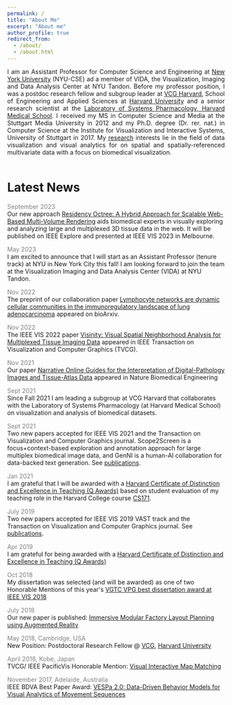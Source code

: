 ```yaml
---
permalink: /
title: "About Me"
excerpt: "About me"
author_profile: true
redirect_from: 
  - /about/
  - /about.html
---
```


<p style="text-align:justify">I am an Assistant Professor for Computer Science and Engineering at <a href="https://www.nyu.edu/">New York University</a> (NYU-CSE) ad a member of VIDA, the Visualization, Imaging and Data Analysis Center at NYU Tandon. Before my professor position, I was a postdoc research fellow and subgroup leader at <a href="https://vcg.seas.harvard.edu/" target="_blank">VCG Harvard</a>, School of Engineering and Applied Sciences at <a href="https://www.harvard.edu/" target="_blank">Harvard University</a> and a senior research scientist at the <a href="https://hits.harvard.edu/the-program/laboratory-of-systems-pharmacology/about/" target="_blank">Laboratory of Systems Pharmacology, Harvard Medical School</a>. I received my MS in Computer Science and Media at the Stuttgart Media University in 2012 and my Ph.D. degree (Dr. rer. nat.) in Computer Science at the Institute for Visualization and Interactive Systems, University of Stuttgart in 2017. My <a href="https://kruegert.github.io/portfolio/">research</a> interests lie in the field of data visualization and visual analytics for on spatial and spatially-referenced multivariate data with a focus on biomedical visualization.<br/><br/></p>


Latest News
======

<span style="color:grey">September 2023</span><br/>
<span style="font-size: 14px">Our new approach [Residency Octree: A Hybrid Approach for Scalable Web-Based Multi-Volume Rendering](https://arxiv.org/pdf/2309.04393.pdf) aids biomedical experts in visually exploring and analyzing large and multiplexed 3D tissue data in the web. It will be published on IEEE Explore and presented at IEEE VIS 2023 in Melbourne.</span>

<span style="color:grey">May 2023</span><br/>
<span style="font-size: 14px">I am excited to announce that I will start as an Assistant Professor (tenure track) at NYU in New York City this fall! I am looking forward to join the team at the Visualization Imaging and Data Analysis Center (VIDA) at NYU Tandon.</span>

<span style="color:grey">Nov 2022</span><br/>
<span style="font-size: 14px">The preprint of our collaboration paper [Lymphocyte networks are dynamic cellular communities in the immunoregulatory landscape of lung adenocarcinoma](https://www.biorxiv.org/content/10.1101/2022.08.11.503237v1) appeared on bioArxiv.</span>

<span style="color:grey">Nov 2022</span><br/>
<span style="font-size: 14px">The IEEE VIS 2022 paper [Visinity: Visual Spatial Neighborhood Analysis for Multiplexed Tissue Imaging Data]([10.1109/TVCG.2022.3209378](https://doi.org/10.1109/TVCG.2022.3209378)) appeared in IEEE Transaction on Visualization and Computer Graphics (TVCG).</span>

<span style="color:grey">Nov 2021</span><br/>
<span style="font-size: 14px">Our paper [Narrative Online Guides for the Interpretation of Digital-Pathology Images and Tissue-Atlas Data](https://doi.org/10.1038/s41551-021-00789-8) appeared in Nature Biomedical Engineering</span>

<span style="color:grey">Sept 2021</span><br/>
<span style="font-size: 14px">Since Fall 2021 I am leading a subgroup at VCG Harvard that collaborates with the Laboratory of Systems Pharmacology (at Harvard Medical School) on visualization and analysis of biomedical datasets.</span>

<span style="color:grey">Sept 2021</span><br/>
<span style="font-size: 14px">Two new papers accepted for IEEE VIS 2021 and the Transaction on Visualization and Computer Graphics journal. Scope2Screen is a focus+context-based exploration and annotation approach for large multiplex biomedical image data, and GenNI is a human-AI collaboration for data-backed text generation. See <a href="https://kruegert.github.io/publications/">publications</a>.</span>

<span style="color:grey">Jan 2021</span><br/>
<span style="font-size: 14px">I am grateful that I will be awarded with a [Harvard Certificate of Distinction and Excellence in Teaching (Q Awards)](https://bokcenter.harvard.edu/teaching-awards) based on student evaluation of my teaching role in the Harvard College course <a href="https://canvas.harvard.edu/courses/74834/">CS171</a>.</span>

<span style="color:grey">July 2019</span><br/>
<span style="font-size: 14px">Two new papers accepted for IEEE VIS 2019 VAST track and the Transaction on Visualization and Computer Graphics journal. See <a href="https://kruegert.github.io/publications/">publications</a>.</span>

<span style="color:grey">Apr 2019</span><br/>
<span style="font-size: 14px">I am grateful for being awarded with a  [Harvard Certificate of Distinction and Excellence in Teaching (Q Awards)](https://bokcenter.harvard.edu/teaching-awards)</span>

<span style="color:grey">Oct 2018</span><br/>
<span style="font-size: 14px">My dissertation was selected (and will be awarded) as one of two Honorable Mentions of this year's [VGTC VPG best dissertation award at IEEE VIS 2018](http://vacommunity.org/ieeevpg/bestthesis)</span>

<span style="color:grey">July 2018</span><br/>
<span style="font-size: 14px"> Our new paper is published: [Immersive Modular Factory Layout Planning using Augmented Reality](https://www.sciencedirect.com/science/article/pii/S2212827118303597)</span>

<span style="color:grey">May 2018, Cambridge, USA</span><br/>
<span style="font-size: 14px">New Position: Postdoctoral Research Fellow @ <a href="https://vcg.seas.harvard.edu/" target="_blank">VCG</a>, <a href="https://www.harvard.edu/" target="_blank">Harvard University</a></span>

<span style="color:grey">April 2018, Kobe, Japan</span><br/>
<span style="font-size: 14px">TVCG/ IEEE PacificVis Honorable Mention:
[Visual Interactive Map Matching](https://www.vis.wiwi.uni-due.de/uploads/tx_itochairt3/publications/pacificvis18-tvcg_map_matching.pdf)</span>

<span style="color:grey">November 2017, Adelaide, Australia</span><br/>
<span style="font-size: 14px">IEEE BDVA Best Paper Award:
[VESPa 2.0: Data-Driven Behavior Models for Visual Analytics of Movement Sequences](https://ieeexplore.ieee.org/abstract/document/8114626/)</span>
